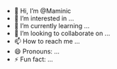 - 👋 Hi, I’m @Maminic
- 👀 I’m interested in ...
- 🌱 I’m currently learning ...
- 💞️ I’m looking to collaborate on ...
- 📫 How to reach me ...
- 😄 Pronouns: ...
- ⚡ Fun fact: ...

<!---
Maminic/Maminic is a ✨ special ✨ repository because its `README.md` (this file) appears on your GitHub profile.
You can click the Preview link to take a look at your changes.
--->

